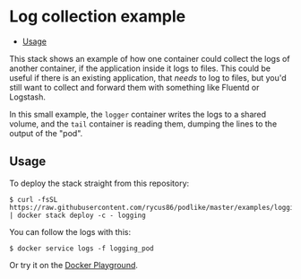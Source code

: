 # Log collection example

- [Usage](#usage)

This stack shows an example of how one container could collect the logs of another container, if the application inside it logs to files. This could be useful if there is an existing application, that *needs* to log to files, but you'd still want to collect and forward them with something like Fluentd or Logstash.

In this small example, the `logger` container writes the logs to a shared volume, and the `tail` container is reading them, dumping the lines to the output of the "pod".

## Usage

To deploy the stack straight from this repository:

```shell
$ curl -fsSL https://raw.githubusercontent.com/rycus86/podlike/master/examples/logging/stack.yml | docker stack deploy -c - logging
```

You can follow the logs with this:

```shell
$ docker service logs -f logging_pod
```

Or try it on the [Docker Playground](https://labs.play-with-docker.com/?stack=https://raw.githubusercontent.com/rycus86/podlike/master/examples/logging/stack.yml&stack_name=logging).

